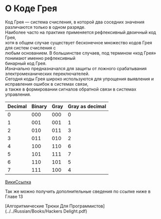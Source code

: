 # О Коде Грея

Код Грея — система счисления, в которой два соседних значения различаются только в одном разряде.  
Наиболее часто на практике применяется рефлексивный двоичный код Грея,  
хотя в общем случае существует бесконечное множество кодов Грея для систем счисления с  
любым основанием. В большинстве случаев, под термином «код Грея» понимают именно рефлексивный  
бинарный код Грея.  
Изначально предназначался для защиты от ложного срабатывания электромеханических переключателей.  
Сегодня коды Грея широко используются для упрощения выявления и исправления ошибок в системах связи,  
а также в формировании сигналов обратной связи в системах управления.

Decimal|Binary|Gray|Gray as decimal
---|---|---|---
0|000|000|0
1|001|001|1
2|010|011|3
3|011|010|2
4|100|110|6
5|101|111|7
6|110|101|5
7|111|100|4

[ВикиСсылка](https://ru.wikipedia.org/wiki/%D0%9A%D0%BE%D0%B4_%D0%93%D1%80%D0%B5%D1%8F)

Так же можно получить дополнительные сведения по ссылке ниже в Главе 13  

[Алгоритмические Трюки Для Программистов](../../Russian/Books/Hackers Delight.pdf)
